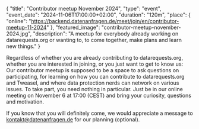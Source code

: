 {
    "title": "Contributor meetup November 2024",
    "type": "event",
    "event_date": "2024-11-06T17:00:00+02:00",
    "duration": "120m",
    "place": {
        "online": "https://backend.datenanfragen.de/meet/join/en/contributor-meetup-11-2024"
    },
    "featured_image": "contributor-meetup-november-2024.jpg",
    "description": "A meetup for everybody already working on datarequests.org or wanting to, to come together, make plans and learn new things."
}

Regardless of whether you are already contributing to datarequests.org, whether you are interested in joining, or you just want to get to know us: Our contributor meetup is supposed to be a space to ask questions on participating, for learning on how you can contribute to datarequests.org and Tweasel, and where data protection nerds can network on various issues. To take part, you need nothing in particular. Just be in our online meeting on November 6 at 17:00 (CEST) and bring your curiosity, questions and motivation.

If you know that you will definitely come, we would appreciate a message to kontakt@datenanfragen.de for our planning (optional).
